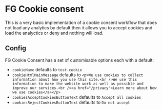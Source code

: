 # FG Cookie consent

This is a very basic implementation of a cookie consent workflow that does not load any analytics by default then it allows you to accept cookies and load the analyctics or deny and nothing will load.

## Config

FG Cookie Consent has a set of customisable options each with a default:
- `cookieName` defaults to `test-cookie`
- `cookieHtmlMainMessage` defaults to `<p>We use cookies to collect information about how you use this site.<br />We use this information to make the website work as well as possible and improve our services.<br /><a href="/privacy">Learn more about how we use cookies</a></p>`
- `cookiesAcceptCookiesButtonText` defaults to `Accept all cookies`
- `cookiesRejectCookiesButtonText` defaults to `Do not accept`